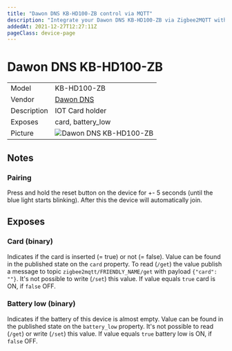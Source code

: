 ```yaml
---
title: "Dawon DNS KB-HD100-ZB control via MQTT"
description: "Integrate your Dawon DNS KB-HD100-ZB via Zigbee2MQTT with whatever smart home infrastructure you are using without the vendor's bridge or gateway."
addedAt: 2021-12-27T12:27:11Z
pageClass: device-page
---
```


<!-- !!!! -->
<!-- ATTENTION: This file is auto-generated through docgen! -->
<!-- You can only edit the "Notes"-Section between the two comment lines "Notes BEGIN" and "Notes END". -->
<!-- Do not use h1 or h2 heading within "## Notes"-Section. -->
<!-- !!!! -->

# Dawon DNS KB-HD100-ZB

|     |     |
|-----|-----|
| Model | KB-HD100-ZB  |
| Vendor  | [Dawon DNS](/supported-devices/#v=Dawon%20DNS)  |
| Description | IOT Card holder |
| Exposes | card, battery_low |
| Picture | ![Dawon DNS KB-HD100-ZB](https://www.zigbee2mqtt.io/images/devices/KB-HD100-ZB.png) |


<!-- Notes BEGIN: You can edit here. Add "## Notes" headline if not already present. -->
## Notes


### Pairing
Press and hold the reset button on the device for +- 5 seconds (until the blue light starts blinking).
After this the device will automatically join.
<!-- Notes END: Do not edit below this line -->




## Exposes

### Card (binary)
Indicates if the card is inserted (= true) or not (= false).
Value can be found in the published state on the `card` property.
To read (`/get`) the value publish a message to topic `zigbee2mqtt/FRIENDLY_NAME/get` with payload `{"card": ""}`.
It's not possible to write (`/set`) this value.
If value equals `true` card is ON, if `false` OFF.

### Battery low (binary)
Indicates if the battery of this device is almost empty.
Value can be found in the published state on the `battery_low` property.
It's not possible to read (`/get`) or write (`/set`) this value.
If value equals `true` battery low is ON, if `false` OFF.

